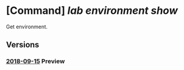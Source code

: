 # [Command] _lab environment show_

Get environment.

## Versions

### [2018-09-15](/Resources/mgmt-plane/L3N1YnNjcmlwdGlvbnMve30vcmVzb3VyY2Vncm91cHMve30vcHJvdmlkZXJzL21pY3Jvc29mdC5kZXZ0ZXN0bGFiL2xhYnMve30vdXNlcnMve30vZW52aXJvbm1lbnRzL3t9/2018-09-15.xml) **Preview**

<!-- mgmt-plane /subscriptions/{}/resourcegroups/{}/providers/microsoft.devtestlab/labs/{}/users/{}/environments/{} 2018-09-15 -->

